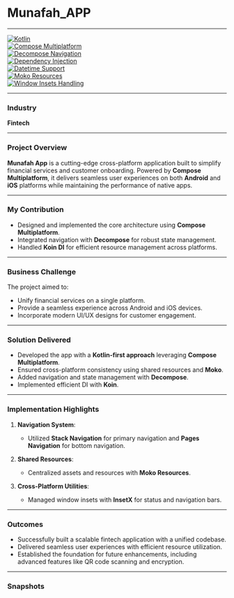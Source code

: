 # Munafah_APP
---

[![Kotlin](https://img.shields.io/badge/Built%20with-Kotlin-orange)](https://kotlinlang.org/)  
[![Compose Multiplatform](https://img.shields.io/badge/Compose-Multiplatform-blue)](https://github.com/JetBrains/compose-jb)  
[![Decompose Navigation](https://img.shields.io/badge/State%20Management-Decompose-brightgreen)](https://arkivanov.github.io/Decompose/)  
[![Dependency Injection](https://img.shields.io/badge/DI-Koin-purple)](https://insert-koin.io/)  
[![Datetime Support](https://img.shields.io/badge/Datetime-Kotlinx-green)](https://github.com/Kotlin/kotlinx-datetime)  
[![Moko Resources](https://img.shields.io/badge/Resources-Moko-blueviolet)](https://github.com/icerockdev/moko-resources)  
[![Window Insets Handling](https://img.shields.io/badge/Insets-InsetX-yellow)](https://github.com/arkivanov/InsetX)  

---

### Industry  
**Fintech**

---

### Project Overview  
**Munafah App** is a cutting-edge cross-platform application built to simplify financial services and customer onboarding. Powered by **Compose Multiplatform**, it delivers seamless user experiences on both **Android** and **iOS** platforms while maintaining the performance of native apps.

---

### My Contribution  
- Designed and implemented the core architecture using **Compose Multiplatform**.  
- Integrated navigation with **Decompose** for robust state management.  
- Handled **Koin DI** for efficient resource management across platforms.

---

### Business Challenge  
The project aimed to:  
- Unify financial services on a single platform.  
- Provide a seamless experience across Android and iOS devices.  
- Incorporate modern UI/UX designs for customer engagement.  

---

### Solution Delivered  
- Developed the app with a **Kotlin-first approach** leveraging **Compose Multiplatform**.  
- Ensured cross-platform consistency using shared resources and **Moko**.  
- Added navigation and state management with **Decompose**.  
- Implemented efficient DI with **Koin**.

---

### Implementation Highlights  
1. **Navigation System**:  
   - Utilized **Stack Navigation** for primary navigation and **Pages Navigation** for bottom navigation.

2. **Shared Resources**:  
   - Centralized assets and resources with **Moko Resources**.  

3. **Cross-Platform Utilities**:  
   - Managed window insets with **InsetX** for status and navigation bars.  

---

### Outcomes  
- Successfully built a scalable fintech application with a unified codebase.  
- Delivered seamless user experiences with efficient resource utilization.  
- Established the foundation for future enhancements, including advanced features like QR code scanning and encryption.  

---

### Snapshots  
